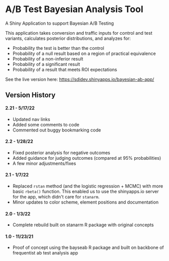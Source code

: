 # A/B Test Bayesian Analysis Tool
A Shiny Application to support Bayesian A/B Testing

This application takes conversion and traffic inputs for control and test variants, calculates posterior distributions, and analyzes for:
- Probability the test is better than the control 
- Probability of a null result based on a region of practical equivalence
- Probability of a non-inferior result
- Probability of a significant result
- Probability of a result that meets ROI expectations


See the live version here: https://sdidev.shinyapps.io/bayesian-ab-app/

## Version History
#### 2.21 - 5/17/22
- Updated nav links
- Added some comments to code
- Commented out buggy bookmarking code
#### 2.2 - 1/28/22
- Fixed posterior analysis for negative outcomes
- Added guidance for judging outcomes (compared at 95% probabilities)
- A few minor adjustments/fixes
#### 2.1 - 1/7/22
- Replaced `rstan` method (and the logistic regression + MCMC) with more basic `rbeta()` function. This enabled us to use the shinyapps.io server for the app, which didn't care for `stanarm`.
- Minor updates to color scheme, element positions and documentation
#### 2.0 - 1/3/22
- Complete rebuild built on stanarm R package with original concepts
#### 1.0 - 11/23/21
- Proof of concept using the bayseab R package and built on backbone of frequentist ab test analysis app